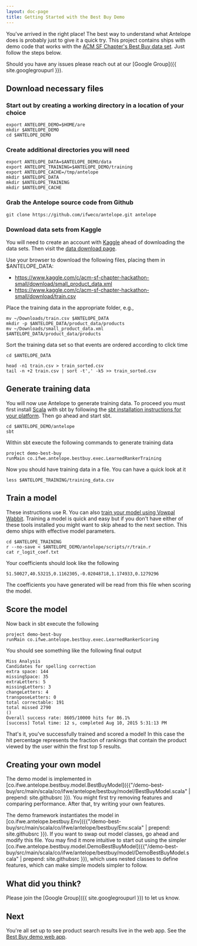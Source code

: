 ```yaml
---
layout: doc-page
title: Getting Started with the Best Buy Demo
---
```


You've arrived in the right place!  The best way to understand what Antelope does is probably just
to give it a quick try.  This project contains ships with demo code that works with the
[ACM SF Chapter's Best Buy data set](https://www.kaggle.com/c/acm-sf-chapter-hackathon-small).
Just follow the steps below.

Should you have any issues please reach out at our [Google Group]({{ site.googlegroupurl }}).

## Download necessary files

### Start out by creating a working directory in a location of your choice

    export ANTELOPE_DEMO=$HOME/are
    mkdir $ANTELOPE_DEMO
    cd $ANTELOPE_DEMO

### Create additional directories you will need

    export ANTELOPE_DATA=$ANTELOPE_DEMO/data
    export ANTELOPE_TRAINING=$ANTELOPE_DEMO/training
    export ANTELOPE_CACHE=/tmp/antelope
    mkdir $ANTELOPE_DATA
    mkdir $ANTELOPE_TRAINING
    mkdir $ANTELOPE_CACHE

### Grab the Antelope source code from Github

    git clone https://github.com/ifweco/antelope.git antelope

### Download data sets from Kaggle

You will need to create an account with [Kaggle](https://www.kaggle.com/) ahead of
downloading the data sets.  Then visit the
[data download page](https://www.kaggle.com/c/acm-sf-chapter-hackathon-small/data).

Use your browser to download the following files, placing them in $ANTELOPE_DATA:

* <https://www.kaggle.com/c/acm-sf-chapter-hackathon-small/download/small_product_data.xml>
* <https://www.kaggle.com/c/acm-sf-chapter-hackathon-small/download/train.csv>

Place the training data in the appropriate folder, e.g.,

    mv ~/Downloads/train.csv $ANTELOPE_DATA
    mkdir -p $ANTELOPE_DATA/product_data/products
    mv ~/Downloads/small_product_data.xml $ANTELOPE_DATA/product_data/products

Sort the training data set so that events are ordered according to click time

    cd $ANTELOPE_DATA

    head -n1 train.csv > train_sorted.csv
    tail -n +2 train.csv | sort -t',' -k5 >> train_sorted.csv

## Generate training data

You will now use Antelope to generate training data. To proceed you must first install [Scala](www.scala-lang.org) with sbt by following the [sbt installation instructions for your platform](http://www.scala-sbt.org/release/tutorial/Setup.html). Then go ahead and start sbt.

    cd $ANTELOPE_DEMO/antelope
    sbt

Within sbt execute the following commands to generate training data

    project demo-best-buy
    runMain co.ifwe.antelope.bestbuy.exec.LearnedRankerTraining

Now you should have training data in a file.  You can have a quick look at it

    less $ANTELOPE_TRAINING/training_data.csv

## Train a model

These instructions use R.  You can also [train your model using Vowpal Wabbit](train_vw.html).  Training a model
is quick and easy but if you don't have either of these tools installed you might want to skip ahead to the next
section.  This demo ships with effective model parameters.

    cd $ANTELOPE_TRAINING
    r --no-save < $ANTELOPE_DEMO/antelope/scripts/r/train.r
    cat r_logit_coef.txt

Your coefficients should look like the following

    51.50027,40.53215,0.1162305,-0.02048718,1.174933,0.1279296

The coefficients you have generated will be read from this file when scoring the model.

## Score the model

Now back in sbt execute the following

    project demo-best-buy
    runMain co.ifwe.antelope.bestbuy.exec.LearnedRankerScoring

You should see something like the following final output

    Miss Analysis
    Candidates for spelling correction
    extra space: 144
    missingSpace: 35
    extraLetters: 5
    missingLetters: 3
    changeLetters: 4
    transposeLetters: 0
    total correctable: 191
    total missed 2790
    ()
    Overall success rate: 8605/10000 hits for 86.1%
    [success] Total time: 12 s, completed Aug 10, 2015 5:31:13 PM

That's it, you've successfully trained and scored a model!  In this case the hit percentage represents the
fraction of rankings that contain the product viewed by the user within the first top 5 results.

## Creating your own model

The demo model is implemented in [co.ifwe.antelope.bestbuy.model.BestBuyModel]({{"/demo-best-buy/src/main/scala/co/ifwe/antelope/bestbuy/model/BestBuyModel.scala" | prepend: site.githubsrc }}).
You might first try removing features and comparing performance.  After that, try writing your own features.

The demo framework instantiates the model in [co.ifwe.antelope.bestbuy.Env]({{"/demo-best-buy/src/main/scala/co/ifwe/antelope/bestbuy/Env.scala" | prepend: site.githubsrc }}).
If you want to swap out model classes, go ahead and modify this file.  You may find it more intuitive to start out
using the simpler [co.ifwe.antelope.bestbuy.model.DemoBestBuyModel]({{"/demo-best-buy/src/main/scala/co/ifwe/antelope/bestbuy/model/DemoBestBuyModel.scala" | prepend: site.githubsrc }}),
which uses nested classes to define features, which can make simple models simpler to follow.

## What did you think?

Please join the [Google Group]({{ site.googlegroupurl }}) to let us know.

## Next

You're all set up to see product search results live in the web app. See the [Best Buy demo web app](demo-best-buy-web.html).